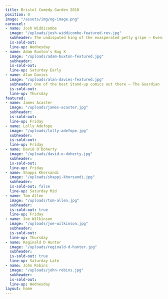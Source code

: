 ```yaml
---
title: Bristol Comedy Garden 2018
position: 0
image: "/assets/img/og-image.png"
carousel:
- name: Josh Widdicombe
  image: "/uploads/josh-widdicombe-featured-rev.jpg"
  subheader: The undisputed king of the exasperated petty gripe — Evening Standard
  is-sold-out: 
  line-up: Wednesday
- name: Adam Buxton's Bug X
  image: "/uploads/adam-buxton-featured.jpg"
  subheader: 
  is-sold-out: 
  line-up: Saturday Early
- name: Alan Davies
  image: "/uploads/alan-davies-featured.jpg"
  subheader: One of the best Stand-up comics out there — The Guardian
  is-sold-out: 
  line-up: Thursday
featured:
- name: James Acaster
  image: "/uploads/james-acaster.jpg"
  subheader: 
  is-sold-out: 
  line-up: Friday
- name: Lolly Adefope
  image: "/uploads/lolly-adefope.jpg"
  subheader: 
  is-sold-out: 
  line-up: Friday
- name: David O’Doherty
  image: "/uploads/david-o-doherty.jpg"
  subheader: 
  is-sold-out: 
  line-up: Friday
- name: Shappi Khorsandi
  image: "/uploads/shappi-khorsandi.jpg"
  subheader: 
  is-sold-out: false
  line-up: Saturday Mid
- name: Tom Allen
  image: "/uploads/tom-allen.jpg"
  subheader: 
  is-sold-out: true
  line-up: Friday
- name: Joe Wilkinson
  image: "/uploads/joe-wilkinson.jpg"
  subheader: 
  is-sold-out: 
  line-up: Thursday
- name: Reginald D Hunter
  image: "/uploads/reginald-d-hunter.jpg"
  subheader: 
  is-sold-out: true
  line-up: Saturday Late
- name: John Robins
  image: "/uploads/john-robins.jpg"
  subheader: 
  is-sold-out: 
  line-up: Wednesday
layout: home
---
```


